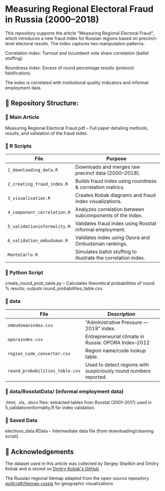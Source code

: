 # Measuring Regional Electoral Fraud in Russia (2000–2018) #
This repository supports the article "Measuring Regional Electoral Fraud", which introduces a new fraud index for Russian regions based on precinct-level electoral results. The index captures two manipulation patterns:

Correlation index: Turnout and incumbent vote share correlation (ballot stuffing).

Roundness index: Excess of round percentage results (protocol falsification).

The index is correlated with institutional quality indicators and informal employment data.

## 📂 Repository Structure: ##

### 📄 Main Article ###
Measuring Regional Electoral Fraud.pdf – Full paper detailing methods, results, and validation of the fraud index.

### 🧮 R Scripts ###
| File                          | Purpose                                                                 |
|-------------------------------|-------------------------------------------------------------------------|
| `1_downloading_data.R`        | Downloads and merges raw precinct data (2000–2018).                     |
| `2_creating_fraud_index.R`    | Builds fraud index using roundness & correlation metrics.              |
| `3_visualisation.R`           | Creates Kobak diagrams and fraud index visualizations.                 |
| `4_component_correlation.R`   | Analyzes correlation between subcomponents of the index.               |
| `5_validationinformality.R`   | Validates fraud index using Rosstat informal employment.               |
| `6_validation_ombudsman.R`    | Validates index using Opora and Ombudsman rankings.                    |
| `MonteCarlo.R`                | Simulates ballot stuffing to illustrate the correlation index.         |

### 🐍 Python Script ###
create_round_prob_table.py – Calculates theoretical probabilities of round % results; outputs round_probabilities_table.csv.

### 📁 data ###
| File                           | Description                                                            |
|--------------------------------|------------------------------------------------------------------------|
| `ombudsmanindex.csv`           | “Administrative Pressure — 2019” index.                                |
| `oporaindex.csv`               | Entrepreneurial climate in Russia: OPORA Index–2012                    |
| `region_code_converter.csv`    | Region name/code lookup table.                                         |
| `round_probabilities_table.csv`| Used to detect regions with suspiciously round numbers reported.       |

### 📁 data/RosstatData/ (informal employment data) ###
.html, .xls, .docx files: extracted tables from Rosstat (2001–2017) used in	5_validationinformality.R for index validation.

### 💾 Saved Data ###
elections_data.RData – Intermediate data file (from downloading/cleaning script).


## 🙏 Acknowledgements ##
The dataset used in this article was collected by Sergey Shpilkin and Dmitry Kobak and is stored on [Dmitry Kobak's GitHub](https://github.com/dkobak/elections)

The Russian regional tilemap adapted from the open-source repository [quillcraft/tilemap-russia](quillcraft/tilemap-russia) for geographic visualizations


